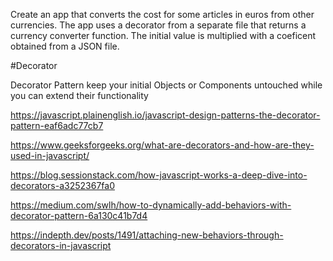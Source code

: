 Create an app that converts the cost for some articles in euros from other currencies. The app uses a decorator from a separate file that returns a currency converter function. The initial value is multiplied with a coeficent obtained from a JSON file.



#Decorator

Decorator Pattern keep your initial Objects or Components untouched while you can extend their functionality

https://javascript.plainenglish.io/javascript-design-patterns-the-decorator-pattern-eaf6adc77cb7

https://www.geeksforgeeks.org/what-are-decorators-and-how-are-they-used-in-javascript/

https://blog.sessionstack.com/how-javascript-works-a-deep-dive-into-decorators-a3252367fa0

https://medium.com/swlh/how-to-dynamically-add-behaviors-with-decorator-pattern-6a130c41b7d4

https://indepth.dev/posts/1491/attaching-new-behaviors-through-decorators-in-javascript